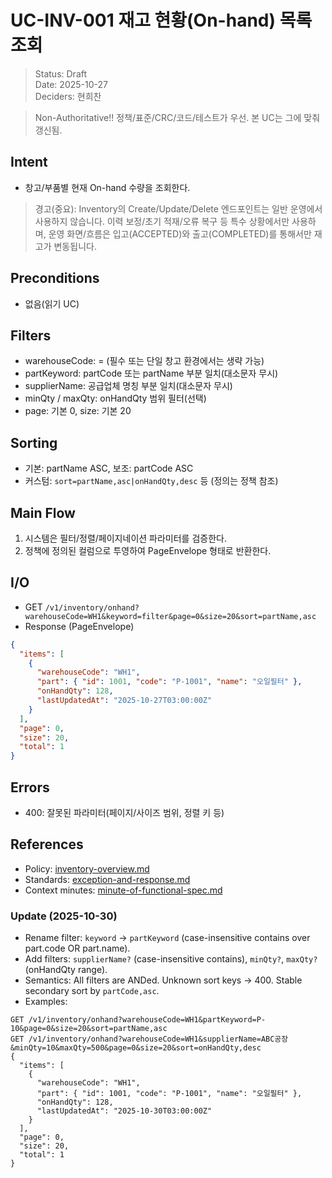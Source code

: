 # UC-INV-001 재고 현황(On-hand) 목록 조회

> Status: Draft  
> Date: 2025-10-27  
> Deciders: 현희찬

> Non-Authoritative!! 정책/표준/CRC/코드/테스트가 우선. 본 UC는 그에 맞춰 갱신됨.

## Intent
- 창고/부품별 현재 On-hand 수량을 조회한다.

> 경고(중요): Inventory의 Create/Update/Delete 엔드포인트는 일반 운영에서 사용하지 않습니다. 이력 보정/초기 적재/오류 복구 등 특수 상황에서만 사용하며, 운영 화면/흐름은 입고(ACCEPTED)와 출고(COMPLETED)를 통해서만 재고가 변동됩니다.

## Preconditions
- 없음(읽기 UC)

## Filters
- warehouseCode: = (필수 또는 단일 창고 환경에서는 생략 가능)
- partKeyword: partCode 또는 partName 부분 일치(대소문자 무시)
- supplierName: 공급업체 명칭 부분 일치(대소문자 무시)
- minQty / maxQty: onHandQty 범위 필터(선택)
- page: 기본 0, size: 기본 20

## Sorting
- 기본: partName ASC, 보조: partCode ASC
- 커스텀: `sort=partName,asc|onHandQty,desc` 등 (정의는 정책 참조)

## Main Flow
1) 시스템은 필터/정렬/페이지네이션 파라미터를 검증한다.
2) 정책에 정의된 컬럼으로 투영하여 PageEnvelope 형태로 반환한다.

## I/O
- GET `/v1/inventory/onhand?warehouseCode=WH1&keyword=filter&page=0&size=20&sort=partName,asc`
- Response (PageEnvelope)
```json
{
  "items": [
    {
      "warehouseCode": "WH1",
      "part": { "id": 1001, "code": "P-1001", "name": "오일필터" },
      "onHandQty": 128,
      "lastUpdatedAt": "2025-10-27T03:00:00Z"
    }
  ],
  "page": 0,
  "size": 20,
  "total": 1
}
```

## Errors
- 400: 잘못된 파라미터(페이지/사이즈 범위, 정렬 키 등)

## References
- Policy: [inventory-overview.md](../../policy/inventory-overview.md)
- Standards: [exception-and-response.md](../../standards/exception-and-response.md)
- Context minutes: [minute-of-functional-spec.md](../../context/minute-of-functional-spec.md)



### Update (2025-10-30)
- Rename filter: `keyword` → `partKeyword` (case-insensitive contains over part.code OR part.name).
- Add filters: `supplierName?` (case-insensitive contains), `minQty?`, `maxQty?` (onHandQty range).
- Semantics: All filters are ANDed. Unknown sort keys → 400. Stable secondary sort by `partCode,asc`.
- Examples:
```
GET /v1/inventory/onhand?warehouseCode=WH1&partKeyword=P-10&page=0&size=20&sort=partName,asc
GET /v1/inventory/onhand?warehouseCode=WH1&supplierName=ABC공장&minQty=10&maxQty=500&page=0&size=20&sort=onHandQty,desc
{
  "items": [
    {
      "warehouseCode": "WH1",
      "part": { "id": 1001, "code": "P-1001", "name": "오일필터" },
      "onHandQty": 128,
      "lastUpdatedAt": "2025-10-30T03:00:00Z"
    }
  ],
  "page": 0,
  "size": 20,
  "total": 1
}
```
